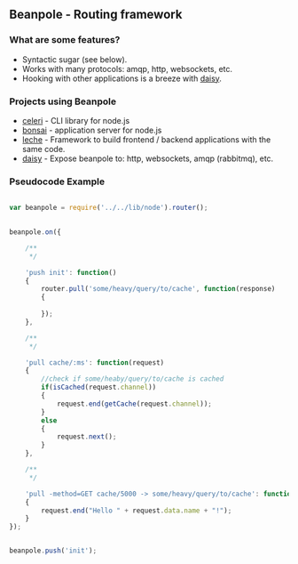 ## Beanpole - Routing framework      
               

### What are some features?
	
- Syntactic sugar (see below).                                         
- Works with many protocols: amqp, http, websockets, etc.                      
- Hooking with other applications is a breeze with [daisy](https://github.com/spiceapps/daisy).    


### Projects using Beanpole

- [celeri](https://github.com/spiceapps/celeri) - CLI library for node.js
- [bonsai](https://github.com/spiceapps/bonsai) - application server for node.js
- [leche](https://github.com/spiceapps/leche) - Framework to build frontend / backend applications with the same code.
- [daisy](https://github.com/spiceapps/daisy) - Expose beanpole to: http, websockets, amqp (rabbitmq), etc.


### Pseudocode Example

```javascript

var beanpole = require('../../lib/node').router();
	

beanpole.on({

	/**
	 */

	'push init': function()
	{
		router.pull('some/heavy/query/to/cache', function(response)
		{
			
		});	
	},

	/**
	 */

	'pull cache/:ms': function(request)
	{                                
		//check if some/heaby/query/to/cache is cached 
		if(isCached(request.channel))             
		{
			request.end(getCache(request.channel));
		}                                           
		else
		{
			request.next();
		}
	},

	/**
	 */

	'pull -method=GET cache/5000 -> some/heavy/query/to/cache': function(request)
	{                   
		request.end("Hello " + request.data.name + "!");
	}
});


beanpole.push('init');

```
